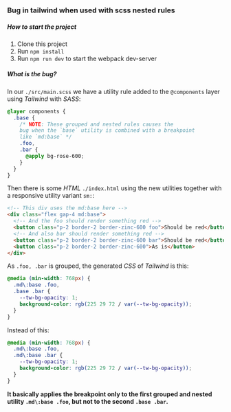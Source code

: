 ### Bug in tailwind when used with scss nested rules

##### How to start the project

1. Clone this project
2. Run `npm install`
3. Run `npm run dev` to start the webpack dev-server

##### What is the bug?

In our `./src/main.scss` we have a utility rule added to the `@components` layer using _Tailwind_ with _SASS_:

```scss
@layer components {
  .base {
    /* NOTE: These grouped and nested rules causes the 
    bug when the `base` utility is combined with a breakpoint 
    like `md:base` */
    .foo,
    .bar {
      @apply bg-rose-600;
    }
  }
}
```

Then there is some _HTML_ `./index.html` using the new utilities together with a responsive utility variant `sm:`:

```html
<!-- This div uses the md:base here -->
<div class="flex gap-4 md:base">
  <!-- And the foo should render something red -->
  <button class="p-2 border-2 border-zinc-600 foo">Should be red</button>
  <!-- And also bar should render something red -->
  <button class="p-2 border-2 border-zinc-600 bar">Should be red</button>
  <button class="p-2 border-2 border-zinc-600">As is</button>
</div>
```

As `.foo, .bar` is grouped, the generated _CSS_ of _Tailwind_ is this:

```css
@media (min-width: 768px) {
  .md\:base .foo,
  .base .bar {
    --tw-bg-opacity: 1;
    background-color: rgb(225 29 72 / var(--tw-bg-opacity));
  }
}
```

Instead of this:

```css
@media (min-width: 768px) {
  .md\:base .foo,
  .md\:base .bar {
    --tw-bg-opacity: 1;
    background-color: rgb(225 29 72 / var(--tw-bg-opacity));
  }
}
```

**It basically applies the breakpoint only to the first grouped and nested utility `.md\:base .foo`, but not to the second `.base .bar`.**
